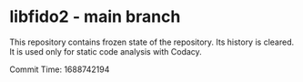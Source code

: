 # libfido2 - main branch

This repository contains frozen state of the repository.
Its history is cleared. It is used only for static code
analysis with Codacy.

Commit Time: 1688742194